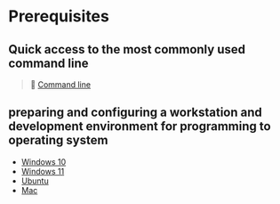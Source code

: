 # Prerequisites

## Quick access to the most commonly used command line

>📌 [Command line](./Most-used-command-line)

## preparing and configuring a workstation and development environment for programming to operating system

- [Windows 10](./Windows-10)
- [Windows 11](./Windows-11)
- [Ubuntu](./Ubuntu/README.md)
- [Mac](./Mac/README.md)
